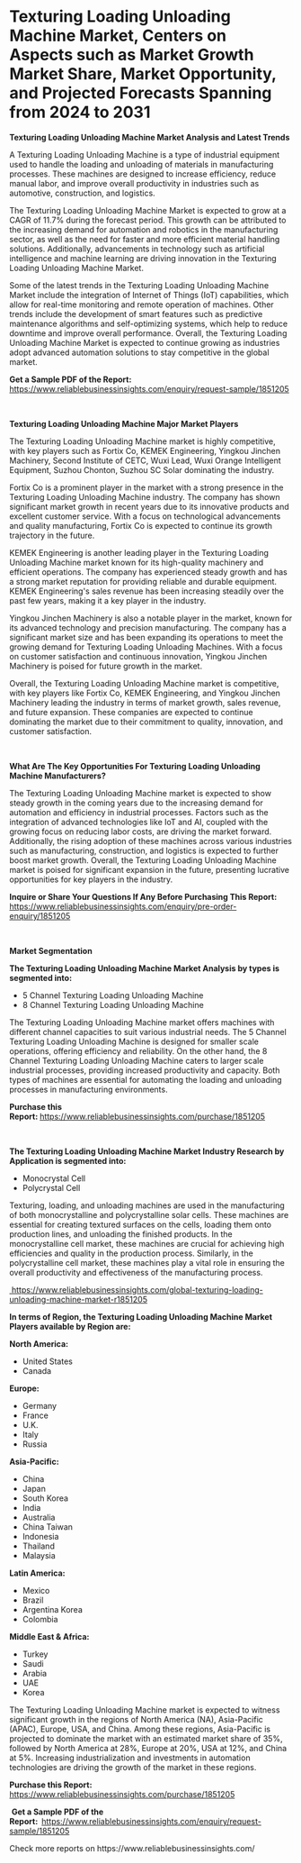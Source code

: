 <p><h1>Texturing Loading Unloading Machine Market, Centers on Aspects such as Market Growth Market Share, Market Opportunity, and Projected Forecasts Spanning from 2024 to 2031</h1></p><p><strong>Texturing Loading Unloading Machine Market Analysis and Latest Trends</strong></p>
<p><p>A Texturing Loading Unloading Machine is a type of industrial equipment used to handle the loading and unloading of materials in manufacturing processes. These machines are designed to increase efficiency, reduce manual labor, and improve overall productivity in industries such as automotive, construction, and logistics.</p><p>The Texturing Loading Unloading Machine Market is expected to grow at a CAGR of 11.7% during the forecast period. This growth can be attributed to the increasing demand for automation and robotics in the manufacturing sector, as well as the need for faster and more efficient material handling solutions. Additionally, advancements in technology such as artificial intelligence and machine learning are driving innovation in the Texturing Loading Unloading Machine Market.</p><p>Some of the latest trends in the Texturing Loading Unloading Machine Market include the integration of Internet of Things (IoT) capabilities, which allow for real-time monitoring and remote operation of machines. Other trends include the development of smart features such as predictive maintenance algorithms and self-optimizing systems, which help to reduce downtime and improve overall performance. Overall, the Texturing Loading Unloading Machine Market is expected to continue growing as industries adopt advanced automation solutions to stay competitive in the global market.</p></p>
<p><strong>Get a Sample PDF of the Report:&nbsp;</strong> <a href="https://www.reliablebusinessinsights.com/enquiry/request-sample/1851205">https://www.reliablebusinessinsights.com/enquiry/request-sample/1851205</a></p>
<p>&nbsp;</p>
<p><strong>Texturing Loading Unloading Machine Major Market Players</strong></p>
<p><p>The Texturing Loading Unloading Machine market is highly competitive, with key players such as Fortix Co, KEMEK Engineering, Yingkou Jinchen Machinery, Second Institute of CETC, Wuxi Lead, Wuxi Orange Intelligent Equipment, Suzhou Chonton, Suzhou SC Solar dominating the industry. </p><p>Fortix Co is a prominent player in the market with a strong presence in the Texturing Loading Unloading Machine industry. The company has shown significant market growth in recent years due to its innovative products and excellent customer service. With a focus on technological advancements and quality manufacturing, Fortix Co is expected to continue its growth trajectory in the future.</p><p>KEMEK Engineering is another leading player in the Texturing Loading Unloading Machine market known for its high-quality machinery and efficient operations. The company has experienced steady growth and has a strong market reputation for providing reliable and durable equipment. KEMEK Engineering's sales revenue has been increasing steadily over the past few years, making it a key player in the industry.</p><p>Yingkou Jinchen Machinery is also a notable player in the market, known for its advanced technology and precision manufacturing. The company has a significant market size and has been expanding its operations to meet the growing demand for Texturing Loading Unloading Machines. With a focus on customer satisfaction and continuous innovation, Yingkou Jinchen Machinery is poised for future growth in the market.</p><p>Overall, the Texturing Loading Unloading Machine market is competitive, with key players like Fortix Co, KEMEK Engineering, and Yingkou Jinchen Machinery leading the industry in terms of market growth, sales revenue, and future expansion. These companies are expected to continue dominating the market due to their commitment to quality, innovation, and customer satisfaction.</p></p>
<p>&nbsp;</p>
<p><strong>What Are The Key Opportunities For Texturing Loading Unloading Machine Manufacturers?</strong></p>
<p><p>The Texturing Loading Unloading Machine market is expected to show steady growth in the coming years due to the increasing demand for automation and efficiency in industrial processes. Factors such as the integration of advanced technologies like IoT and AI, coupled with the growing focus on reducing labor costs, are driving the market forward. Additionally, the rising adoption of these machines across various industries such as manufacturing, construction, and logistics is expected to further boost market growth. Overall, the Texturing Loading Unloading Machine market is poised for significant expansion in the future, presenting lucrative opportunities for key players in the industry.</p></p>
<p><strong>Inquire or Share Your Questions If Any Before Purchasing This Report:</strong> <a href="https://www.reliablebusinessinsights.com/enquiry/pre-order-enquiry/1851205">https://www.reliablebusinessinsights.com/enquiry/pre-order-enquiry/1851205</a></p>
<p>&nbsp;</p>
<p><strong>Market Segmentation</strong></p>
<p><strong>The Texturing Loading Unloading Machine Market Analysis by types is segmented into:</strong></p>
<p><ul><li>5 Channel Texturing Loading Unloading Machine</li><li>8 Channel Texturing Loading Unloading Machine</li></ul></p>
<p><p>The Texturing Loading Unloading Machine market offers machines with different channel capacities to suit various industrial needs. The 5 Channel Texturing Loading Unloading Machine is designed for smaller scale operations, offering efficiency and reliability. On the other hand, the 8 Channel Texturing Loading Unloading Machine caters to larger scale industrial processes, providing increased productivity and capacity. Both types of machines are essential for automating the loading and unloading processes in manufacturing environments.</p></p>
<p><strong>Purchase this Report:&nbsp;</strong><a href="https://www.reliablebusinessinsights.com/purchase/1851205">https://www.reliablebusinessinsights.com/purchase/1851205</a></p>
<p>&nbsp;</p>
<p><strong>The Texturing Loading Unloading Machine Market Industry Research by Application is segmented into:</strong></p>
<p><ul><li>Monocrystal Cell</li><li>Polycrystal Cell</li></ul></p>
<p><p>Texturing, loading, and unloading machines are used in the manufacturing of both monocrystalline and polycrystalline solar cells. These machines are essential for creating textured surfaces on the cells, loading them onto production lines, and unloading the finished products. In the monocrystalline cell market, these machines are crucial for achieving high efficiencies and quality in the production process. Similarly, in the polycrystalline cell market, these machines play a vital role in ensuring the overall productivity and effectiveness of the manufacturing process.</p></p>
<p><a href="https://www.reliablebusinessinsights.com/global-texturing-loading-unloading-machine-market-r1851205">&nbsp;https://www.reliablebusinessinsights.com/global-texturing-loading-unloading-machine-market-r1851205</a></p>
<p><strong>In terms of Region, the Texturing Loading Unloading Machine Market Players available by Region are:</strong></p>
<p>
    <p> <strong> North America: </strong>
        <ul>
            <li>United States</li>
            <li>Canada</li>
        </ul>
        </p> 
    <p> <strong> Europe: </strong>
        <ul>
            <li>Germany</li>
            <li>France</li>
            <li>U.K.</li>
            <li>Italy</li>
            <li>Russia</li>
        </ul>
        </p> 
    <p> <strong> Asia-Pacific: </strong>
        <ul>
            <li>China</li>
            <li>Japan</li>
            <li>South Korea</li>
            <li>India</li>
            <li>Australia</li>
            <li>China Taiwan</li>
            <li>Indonesia</li>
            <li>Thailand</li>
            <li>Malaysia</li>
        </ul>
        </p> 
    <p> <strong> Latin America: </strong>
        <ul>
            <li>Mexico</li>
            <li>Brazil</li>
            <li>Argentina Korea</li>
            <li>Colombia</li>
        </ul>
        </p> 
    <p> <strong> Middle East & Africa: </strong>
        <ul>
            <li>Turkey</li>
            <li>Saudi</li>
            <li>Arabia</li>
            <li>UAE</li>
            <li>Korea</li>
        </ul>
    </p>
    </p>
<p><p>The Texturing Loading Unloading Machine market is expected to witness significant growth in the regions of North America (NA), Asia-Pacific (APAC), Europe, USA, and China. Among these regions, Asia-Pacific is projected to dominate the market with an estimated market share of 35%, followed by North America at 28%, Europe at 20%, USA at 12%, and China at 5%. Increasing industrialization and investments in automation technologies are driving the growth of the market in these regions.</p></p>
<p><strong>Purchase this Report: </strong><a href="https://www.reliablebusinessinsights.com/purchase/1851205">https://www.reliablebusinessinsights.com/purchase/1851205</a></p>
<p>&nbsp;<strong>Get a Sample PDF of the Report:&nbsp;&nbsp;</strong><a href="https://www.reliablebusinessinsights.com/enquiry/request-sample/1851205">https://www.reliablebusinessinsights.com/enquiry/request-sample/1851205</a></p>
<p><strong></strong></p>
<p>Check more reports on https://www.reliablebusinessinsights.com/</p>